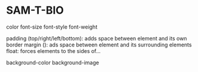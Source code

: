 # SAM-T-BIO

color
font-size
font-style
font-weight

padding (top/right/left/bottom): adds space between element and its own border
margin (): ads space between element and its surrounding elements
float: forces elements to the sides of... 

background-color
background-image